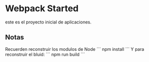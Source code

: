 # Webpack Started

este es el proyecto inicial de aplicaciones.

## Notas
Recuerden reconstruir los modulos de Node
´´´
npm install
´´´
Y para reconstruir el bluid:
´´´
npm run build
´´´